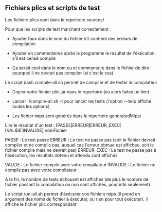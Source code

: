 Fichiers plics et scripts de test
---------------------------------

Les fichiers plics sont dans le repertoire sources/

Pour que les scripts de test marchent correctement :

- Ajouter faux dans le nom du fichier s'il contient des erreurs de compilation

- Ajouter en commentaires après le programme le résultat de l'éxécution s'il est censé
compilé

- Ça serait cool dans le nom ou et commentaire dans le fichier de dire pourquoi il ne
devrait pas compiler (si c'est le cas)



Le script bash compile-all.sh permet de compiler et de tester le compilateur

- Copier votre fichier plic.jar dans le repertoire (ou alors faites un lien)

- Lancer ./compile-all.sh -t pour lancer les tests (l'option --help affiche toutes les
options)

- Les fichier mips sont générés dans le répertoire generatedMips/


Lire le résultat d'un test : 
[PASSE|ERREUR|ERREUR_EXEC] [VALIDE|INVALIDE] nomFichier 

PASSE 		: Le test passe
ERREUR		: Le test ne passe pas (soit le fichier devrait compiler et ne compile pas, auquel cas l'erreur obtnue est affichée, soit le fichier compile mais ne devrait pas)
ERREUR_EXEC	: Le test ne passe pas à l'éxécution, les résultats obtenu et attendu sont affichés

VALIDE 		: Le fichier compile avec votre compilateur
INVALIDE	: Le fichier ne compile pas avec votre compilateur

A la fin, le nombre de tests échouant est affichés (de plus le nombre de fichier passant la compilation ou non sont affichés, pour info seulement)

Le script run-all.sh permet d'éxécuter vos fichiers mips (il prend en argument des noms de fichier
à éxécuter, ou rien pour tout éxécuter), il affiche le fichier plic correspondant
